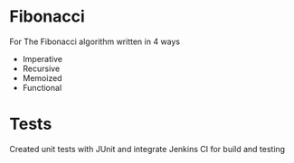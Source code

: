 # Fibonacci 
For The Fibonacci algorithm written in 4 ways
  - Imperative
  - Recursive
  - Memoized
  - Functional
  
# Tests
Created unit tests with JUnit and integrate Jenkins CI for build and testing
